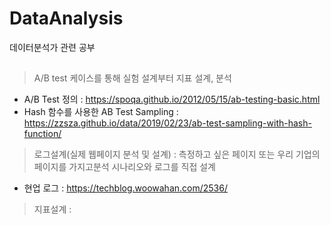 # DataAnalysis
데이터분석가 관련 공부

##
> A/B test 케이스를 통해 실험 설계부터 지표 설계, 분석
- A/B Test 정의 : https://spoqa.github.io/2012/05/15/ab-testing-basic.html
- Hash 함수를 사용한 AB Test Sampling : https://zzsza.github.io/data/2019/02/23/ab-test-sampling-with-hash-function/

> 로그설계(실제 웹페이지 분석 및 설계)
: 측정하고 싶은 페이지 또는 우리 기업의 페이지를 가지고분석 시나리오와 로그를 직접 설계
- 현업 로그 : https://techblog.woowahan.com/2536/

> 지표설계
:
